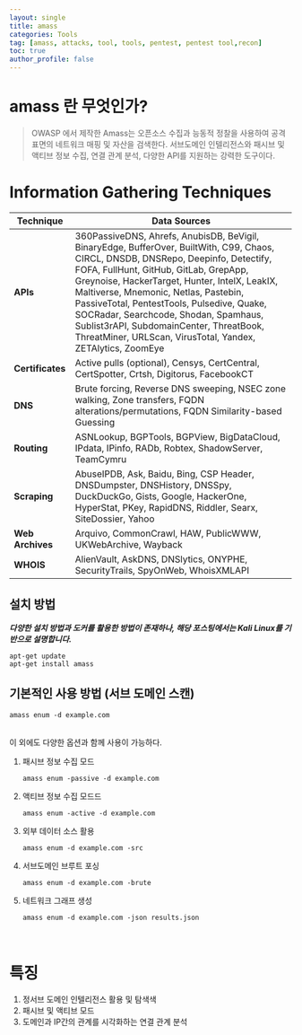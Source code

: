 ```yaml
---
layout: single
title: amass
categories: Tools
tag: [amass, attacks, tool, tools, pentest, pentest tool,recon]
toc: true
author_profile: false
---
```


# amass 란 무엇인가? 

> OWASP 에서 제작한 Amass는 오픈소스 수집과 능동적 정찰을 사용하여 공격 표면의 네트워크 매핑 및 자산을 검색한다. 서브도메인 인텔리전스와 패시브 및 액티브 정보 수집, 연결 관계 분석, 다양한 API를 지원하는 강력한 도구이다.

# Information Gathering Techniques

| **Technique**    | **Data Sources** |
|------------------|------------------------------------------------------------------------------------------------------------------------------------------------------------------------------------------------------------------------------------------------------------------------------------------------------|
| **APIs**        | 360PassiveDNS, Ahrefs, AnubisDB, BeVigil, BinaryEdge, BufferOver, BuiltWith, C99, Chaos, CIRCL, DNSDB, DNSRepo, Deepinfo, Detectify, FOFA, FullHunt, GitHub, GitLab, GrepApp, Greynoise, HackerTarget, Hunter, IntelX, LeakIX, Maltiverse, Mnemonic, Netlas, Pastebin, PassiveTotal, PentestTools, Pulsedive, Quake, SOCRadar, Searchcode, Shodan, Spamhaus, Sublist3rAPI, SubdomainCenter, ThreatBook, ThreatMiner, URLScan, VirusTotal, Yandex, ZETAlytics, ZoomEye |
| **Certificates** | Active pulls (optional), Censys, CertCentral, CertSpotter, Crtsh, Digitorus, FacebookCT |
| **DNS**         | Brute forcing, Reverse DNS sweeping, NSEC zone walking, Zone transfers, FQDN alterations/permutations, FQDN Similarity-based Guessing |
| **Routing**     | ASNLookup, BGPTools, BGPView, BigDataCloud, IPdata, IPinfo, RADb, Robtex, ShadowServer, TeamCymru |
| **Scraping**    | AbuseIPDB, Ask, Baidu, Bing, CSP Header, DNSDumpster, DNSHistory, DNSSpy, DuckDuckGo, Gists, Google, HackerOne, HyperStat, PKey, RapidDNS, Riddler, Searx, SiteDossier, Yahoo |
| **Web Archives** | Arquivo, CommonCrawl, HAW, PublicWWW, UKWebArchive, Wayback |
| **WHOIS**       | AlienVault, AskDNS, DNSlytics, ONYPHE, SecurityTrails, SpyOnWeb, WhoisXMLAPI |


## 설치 방법

***다양한 설치 방법과 도커를 활용한 방법이 존재하나, 해당 포스팅에서는 Kali Linux를 기반으로 설명합니다.***

```
apt-get update
apt-get install amass
```

## 기본적인 사용 방법 (서브 도메인 스캔)

```
amass enum -d example.com
```

<br>
이 외에도 다양한 옵션과 함께 사용이 가능하다.
<br>

1. 패시브 정보 수집 모드

    ```
    amass enum -passive -d example.com
    ```

2. 액티브 정보 수집 모드드

    ```
    amass enum -active -d example.com
    ```

3. 외부 데이터 소스 활용

    ```
    amass enum -d example.com -src
    ```

4. 서브도메인 브루트 포싱

    ```
    amass enum -d example.com -brute
    ```

5. 네트워크 그래프 생성

    ```
    amass enum -d example.com -json results.json
    ```

<br>

# 특징
1. 정서브 도메인 인텔리전스 활용 및 탐색색
2. 패시브 및 액티브 모드 
3. 도메인과 IP간의 관계를 시각화하는 연결 관계 분석